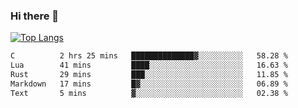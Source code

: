 ### Hi there 👋

<!--
**3Xpl0it3r/3Xpl0it3r** is a ✨ _special_ ✨ repository because its `README.md` (this file) appears on your GitHub profile.

Here are some ideas to get you started:

- 🔭 I’m currently working on ...
- 🌱 I’m currently learning ...
- 👯 I’m looking to collaborate on ...
- 🤔 I’m looking for help with ...
- 💬 Ask me about ...
- 📫 How to reach me: ...
- 😄 Pronouns: ...
- ⚡ Fun fact: ...
-->


[![Top Langs](https://github-readme-stats.vercel.app/api/top-langs/?username=3Xpl0it3r&layout=compact)](https://github.com/3Xpl0it3r/3Xpl0it3r)

<!--START_SECTION:waka-->

```txt
C          2 hrs 25 mins   ██████████████▓░░░░░░░░░░   58.28 %
Lua        41 mins         ████░░░░░░░░░░░░░░░░░░░░░   16.63 %
Rust       29 mins         ███░░░░░░░░░░░░░░░░░░░░░░   11.85 %
Markdown   17 mins         █▓░░░░░░░░░░░░░░░░░░░░░░░   06.89 %
Text       5 mins          ▓░░░░░░░░░░░░░░░░░░░░░░░░   02.38 %
```

<!--END_SECTION:waka-->
